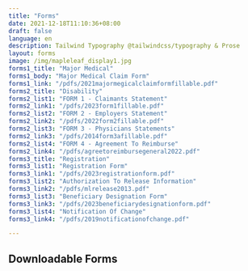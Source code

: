 ```yaml
---
title: "Forms"
date: 2021-12-18T11:10:36+08:00
draft: false
language: en
description: Tailwind Typography @tailwindcss/typography & Prose
layout: forms
image: /img/mapleleaf_display1.jpg
forms1_title: "Major Medical"
forms1_body: "Major Medical Claim Form"
forms1_link: "/pdfs/2021majormegicalclaimformfillable.pdf"
forms2_title: "Disability"
forms2_list1: "FORM 1 - Claimants Statement"
forms2_link1: "/pdfs/2023form1fillable.pdf"
forms2_list2: "FORM 2 - Employers Statement"
forms2_link2: "/pdfs/2022form2fillable.pdf"
forms2_list3: "FORM 3 - Physicians Statements"
forms2_link3: "/pdfs/2014form3afillable.pdf"
forms2_list4: "FORM 4 - Agreement To Reimburse"
forms2_link4: "/pdfs/agreetoreimbursegeneral2022.pdf"
forms3_title: "Registration"
forms3_list1: "Registration Form"
forms3_link1: "/pdfs/2023registrationform.pdf"
forms3_list2: "Authorization To Release Information"
forms3_link2: "/pdfs/mlrelease2013.pdf"
forms3_list3: "Beneficiary Designation Form"
forms3_link3: "/pdfs/2023beneficiarydesignationform.pdf"
forms3_list4: "Notification Of Change"
forms3_link4: "/pdfs/2019notificationofchange.pdf"

---
```


## Downloadable Forms

